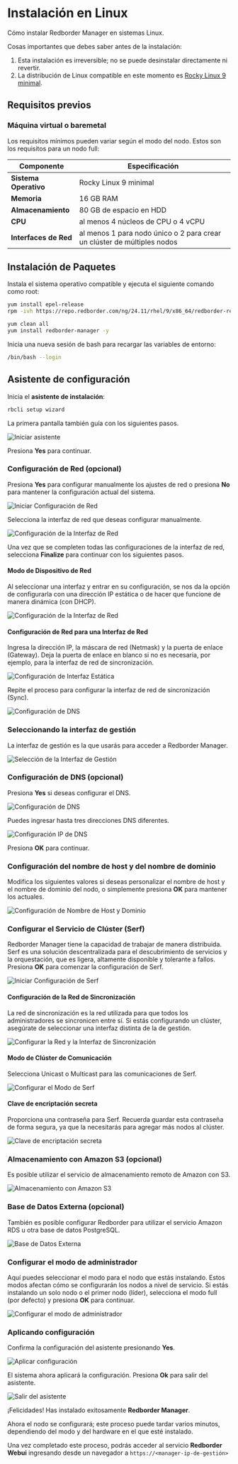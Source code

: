 
# Instalación en Linux

Cómo instalar Redborder Manager en sistemas Linux.

Cosas importantes que debes saber antes de la instalación:

1. Esta instalación es irreversible; no se puede desinstalar directamente ni revertir.
2. La distribución de Linux compatible en este momento es [Rocky Linux 9 minimal](https://rockylinux.org/download).

## Requisitos previos

### Máquina virtual o baremetal

Los requisitos mínimos pueden variar según el modo del nodo. Estos son los requisitos para un nodo full:

| **Componente**      | **Especificación**                                     |
|--------------------|-------------------------------------------------------|
| **Sistema Operativo** | Rocky Linux 9 minimal                               |
| **Memoria**         | 16 GB RAM                                             |
| **Almacenamiento**        | 80 GB de espacio en HDD                                       |
| **CPU**            | al menos 4 núcleos de CPU o 4 vCPU                       |
| **Interfaces de Red**  | al menos 1 para nodo único o 2 para crear un clúster de múltiples nodos     |

## Instalación de Paquetes

Instala el sistema operativo compatible y ejecuta el siguiente comando como root:

``` bash title="Instalación de repositorios"
yum install epel-release
rpm -ivh https://repo.redborder.com/ng/24.11/rhel/9/x86_64/redborder-repo-24.11-0.0.1-1.el9.rb.noarch.rpm
```
``` bash title="Instalar el paquete redborder-manager"
yum clean all
yum install redborder-manager -y
```

Inicia una nueva sesión de bash para recargar las variables de entorno:

``` bash title="Recarga de Bash"
/bin/bash --login
```

## Asistente de configuración

Inicia el **asistente de instalación**:

``` bash title="Comando para el asistente de instalación"
rbcli setup wizard
```

La primera pantalla también guía con los siguientes pasos.

![Iniciar asistente](images/ch02_wizard_001.png)

Presiona **Yes** para continuar.

### Configuración de Red (opcional)

Presiona **Yes** para configurar manualmente los ajustes de red o presiona **No** para mantener la configuración actual del sistema.

![Iniciar Configuración de Red](images/ch02_wizard_002.png)

Selecciona la interfaz de red que deseas configurar manualmente.

![Configuración de la Interfaz de Red](images/ch02_wizard_003.png)

Una vez que se completen todas las configuraciones de la interfaz de red, selecciona **Finalize** para continuar con los siguientes pasos.

#### Modo de Dispositivo de Red

Al seleccionar una interfaz y entrar en su configuración, se nos da la opción de configurarla con una dirección IP estática o de hacer que funcione de manera dinámica (con DHCP).

![Configuración de la Interfaz de Red](images/ch02_wizard_004.png)

#### Configuración de Red para una Interfaz de Red

Ingresa la dirección IP, la máscara de red (Netmask) y la puerta de enlace (Gateway). Deja la puerta de enlace en blanco si no es necesaria, por ejemplo, para la interfaz de red de sincronización.

![Configuración de Interfaz Estática](images/ch02_wizard_005.png)

Repite el proceso para configurar la interfaz de red de sincronización (Sync).

![Configuración de DNS](images/ch02_wizard_007.png)

### Seleccionando la interfaz de gestión

La interfaz de gestión es la que usarás para acceder a Redborder Manager.

![Selección de la Interfaz de Gestión](images/ch02_wizard_006.png)

### Configuración de DNS (opcional)

Presiona **Yes** si deseas configurar el DNS.

![Configuración de DNS](images/ch02_wizard_009.png)

Puedes ingresar hasta tres direcciones DNS diferentes.

![Configuración IP de DNS](images/ch02_wizard_010.png)

Presiona **OK**  para continuar.

### Configuración del nombre de host y del nombre de dominio

Modifica los siguientes valores si deseas personalizar el nombre de host y el nombre de dominio del nodo, o simplemente presiona **OK**  para mantener los actuales.

![Configuración de Nombre de Host y Dominio](images/ch02_wizard_011.png)

### Configurar el Servicio de Clúster (Serf)

Redborder Manager tiene la capacidad de trabajar de manera distribuida. Serf es una solución descentralizada para el descubrimiento de servicios y la orquestación, que es ligera, altamente disponible y tolerante a fallos. Presiona **OK** para comenzar la configuración de Serf.

![Iniciar Configuración de Serf](images/ch02_wizard_012.png)

#### Configuración de la Red de Sincronización

La red de sincronización es la red utilizada para que todos los administradores se sincronicen entre sí. Si estás configurando un clúster, asegúrate de seleccionar una interfaz distinta de la de gestión.

![Configurar la Red y la Interfaz de Sincronización](images/ch02_wizard_013.png)

#### Modo de Clúster de Comunicación

Selecciona Unicast o Multicast para las comunicaciones de Serf.

![Configurar el Modo de Serf](images/ch02_wizard_014.png)

#### Clave de encriptación secreta

Proporciona una contraseña para Serf. Recuerda guardar esta contraseña de forma segura, ya que la necesitarás para agregar más nodos al clúster.

![Clave de encriptación secreta](images/ch02_wizard_015.png)

### Almacenamiento con Amazon S3 (opcional)

Es posible utilizar el servicio de almacenamiento remoto de Amazon con S3.

![Almacenamiento con Amazon S3](images/ch02_wizard_016.png)

### Base de Datos Externa (opcional)

También es posible configurar Redborder para utilizar el servicio Amazon RDS u otra base de datos PostgreSQL.

![Base de Datos Externa](images/ch02_wizard_017.png)

### Configurar el modo de administrador

Aquí puedes seleccionar el modo para el nodo que estás instalando. Estos modos afectan cómo se configurarán los nodos a nivel de servicio. Si estás instalando un solo nodo o el primer nodo (líder), selecciona el modo full (por defecto) y presiona **OK** para continuar.

![Configurar el modo de administrador](images/ch02_wizard_018.png)

### Aplicando configuración

Confirma la configuración del asistente presionando **Yes**.

![Aplicar configuración](images/ch02_wizard_019.png)

El sistema ahora aplicará la configuración. Presiona **Ok** para salir del asistente.

![Salir del asistente](images/ch02_wizard_020.png)

¡Felicidades! Has instalado exitosamente **Redborder Manager**.

Ahora el nodo se configurará; este proceso puede tardar varios minutos, dependiendo del modo y del hardware en el que esté instalado.

Una vez completado este proceso, podrás acceder al servicio **Redborder Webui** ingresando desde un navegador a `https://<manager-ip-de-gestión>`
